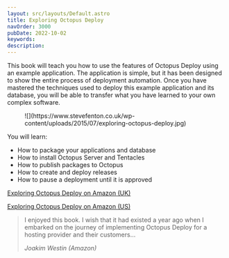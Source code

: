 ```yaml
---
layout: src/layouts/Default.astro
title: Exploring Octopus Deploy
navOrder: 3000
pubDate: 2022-10-02
keywords: 
description: 
---
```


This book will teach you how to use the features of Octopus Deploy using an example application. The application is simple, but it has been designed to show the entire process of deployment automation. Once you have mastered the techniques used to deploy this example application and its database, you will be able to transfer what you have learned to your own complex software.

<div class="wp-block-image"><figure class="aligncenter">![](https://www.stevefenton.co.uk/wp-content/uploads/2015/07/exploring-octopus-deploy.jpg)</figure></div>You will learn:

- How to package your applications and database
- How to install Octopus Server and Tentacles
- How to publish packages to Octopus
- How to create and deploy releases
- How to pause a deployment until it is approved

[Exploring Octopus Deploy on Amazon (UK)](http://www.amazon.co.uk/Exploring-Octopus-Deploy-Deployment-Automation-ebook/dp/B00ZE75P40/)

[Exploring Octopus Deploy on Amazon (US)](http://www.amazon.com/Exploring-Octopus-Deploy-Deployment-Automation-ebook/dp/B00ZE75P40/)

> I enjoyed this book. I wish that it had existed a year ago when I embarked on the journey of implementing Octopus Deploy for a hosting provider and their customers…
> 
> <cite>Joakim Westin (Amazon)</cite>